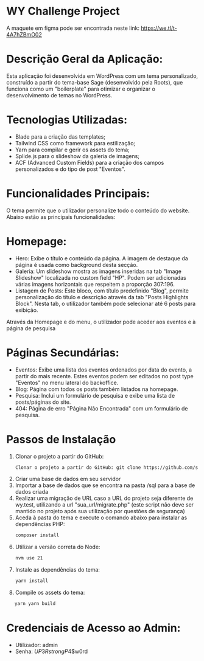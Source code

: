 # WY Challenge Project

A maquete em figma pode ser encontrada neste link: https://we.tl/t-4A7hZBmO02

# Descrição Geral da Aplicação:

Esta aplicação foi desenvolvida em WordPress com um tema personalizado, construído a partir do tema-base Sage (desenvolvido pela Roots), que funciona como um "boilerplate" para otimizar e organizar o desenvolvimento de temas no WordPress.

# Tecnologias Utilizadas:
- Blade para a criação das templates;
- Tailwind CSS como framework para estilização;
- Yarn para compilar e gerir os assets do tema;
- Splide.js para o slideshow da galeria de imagens;
- ACF (Advanced Custom Fields) para a criação dos campos personalizados e do tipo de post "Eventos".

# Funcionalidades Principais:
O tema permite que o utilizador personalize todo o conteúdo do website. 
Abaixo estão as principais funcionalidades:

# Homepage:
- Hero: Exibe o título e conteúdo da página. A imagem de destaque da página é usada como background desta secção.
- Galeria: Um slideshow mostra as imagens inseridas na tab "Image Slideshow" localizada no custom field "HP". Podem ser adicionadas várias imagens horizontais que respeitem a proporção 307:196.
- Listagem de Posts: Este bloco, com título predefinido "Blog", permite personalização do título e descrição através da tab "Posts Highlights Block". Nesta tab, o utilizador também pode selecionar até 6 posts para exibição.

Através da Homepage e do menu, o utilizador pode aceder aos eventos e à página de pesquisa

# Páginas Secundárias:
- Eventos: Exibe uma lista dos eventos ordenados por data do evento, a partir do mais recente. Estes eventos podem ser editados no post type "Eventos" no menu lateral do backoffice.
- Blog: Página com todos os posts também listados na homepage.
- Pesquisa: Inclui um formulário de pesquisa e exibe uma lista de posts/páginas do site.
- 404: Página de erro "Página Não Encontrada" com um formulário de pesquisa.


# Passos de Instalação

1. Clonar o projeto a partir do GitHub:
   ```sh
   Clonar o projeto a partir do GitHub: git clone https://github.com/spmezzomo/wy-challenge
   ```
2. Criar uma base de dados em seu servidor
3. Importar a base de dados que se encontra na pasta /sql para a base de dados criada
4. Realizar uma migração de URL caso a URL do projeto seja diferente de wy.test, utilizando a url "sua_url/migrate.php" (este script não deve ser mantido no projeto após sua utilização por questões de segurança)
5. Aceda à pasta do tema e execute o comando abaixo para instalar as dependências PHP:
   ```sh
   composer install
   ```
6. Utilizar a versão correta do Node:
   ```sh
   nvm use 21
   ```
7. Instale as dependências do tema:
   ```sh
   yarn install
   ```
8. Compile os assets do tema:
```sh
   yarn yarn build
   ```

# Credenciais de Acesso ao Admin:

- Utilizador: admin
- Senha: $UP3RstrongP4$$w0rd
